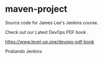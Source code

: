# maven-project
Source code for James Lee's Jenkins course.

Check out our Latest DevOps PDF book .

https://www.level-up.one/devops-pdf-book

Probando Jenkins
